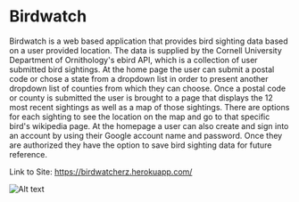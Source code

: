# Birdwatch

Birdwatch is a web based application that provides bird sighting data based on a user provided location. 
The data is supplied by the Cornell University Department of Ornithology's ebird API, which is a collection 
of user submitted bird sightings. At the home page the user can submit a postal code or chose a state from a 
dropdown list in order to present another dropdown list of counties from which they can choose.
Once a postal code or county is submitted the user is brought to a page that displays the 12 most recent sightings
as well as a map of those sightings. There are options for each sighting to see the location on the map and go to 
that specific bird's wikipedia page. At the homepage a user can also create and sign into an account by using their
Google account name and password. Once they are authorized they have the option to save bird sighting data for future 
reference.

Link to Site: https://birdwatcherz.herokuapp.com/

![Alt text](./app/assets/images/root_page.png?raw=true)
